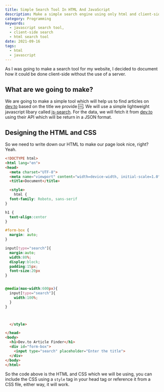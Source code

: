 ```yaml
---
title: Simple Search Tool In HTML And JavaScript
description: Make a simple search engine using only html and client-side JavaScript, no backend needed
category: Programming
keywords:
  - javascript search tool,
  - client-side search
  - html search tool
date: 2021-09-16
tags:
  - html
  - javascript
---
```


<p class="intro">
	As I was going to make a search tool for my website, I decided to document how it could be done client-side without the use of a server.
</p>

## What are we going to make?

We are going to make a simple tool which will help us to find articles on [dev.to](https://dev.to) based on the title we provide :cool:. We will use a simple lightweight javascript libary called [js-search](https://github.com/bvaughn/js-search).
For the data, we will fetch it from [dev.to](https://dev.to) using their API which will be return in a JSON format.

## Designing the HTML and CSS

So we need to write down our HTML to make our page look nice, right? Yeah.

```html
<!DOCTYPE html>
<html lang="en">
<head>
  <meta charset="UTF-8">
  <meta name="viewport" content="width=device-width, initial-scale=1.0">
  <title>Document</title>

  <style>
    html {
  font-family: Roboto, sans-serif
}

h1 {
  text-align:center
}

#form-box {
  margin: auto;
}

input[type="search"]{
  margin:auto;
  width:80%;
  display:block;
  padding:15px;
  font-size:20px
}


@media(max-width:600px){
  input[type="search"]{
    width:100%;
  }
}



  </style>

</head>
<body>
  <h1>Dev.to Article Finder</h1>
  <div id="form-box">
    <input type="search" placeholder="Enter the title">
  </div>
</body>
</html>

```

So the code above is the HTML and CSS which we will be using, you can include the CSS using a `style` tag in your head tag or reference it from a CSS file, either way, it will work.